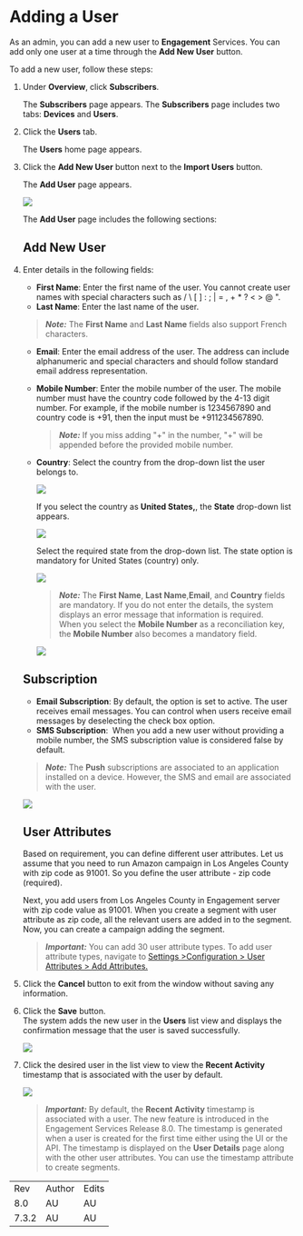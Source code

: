                             


Adding a User
=============

As an admin, you can add a new user to **Engagement** Services. You can add only one user at a time through the **Add New User** button.

To add a new user, follow these steps:

1.  Under **Overview**, click **Subscribers**.
    
    The **Subscribers** page appears. The **Subscribers** page includes two tabs: **Devices** and **Users**.
    
2.  Click the **Users** tab.
    
    The **Users** home page appears.
    
3.  Click the **Add New User** button next to the **Import Users** button.
    
    The **Add User** page appears.
    
    ![](../Resources/Images/Overview/Subscribers/Users/userhomepage1_511x490.png)
    
    The **Add User** page includes the following sections:
    
    Add New User
    ------------
    
4.  Enter details in the following fields:  
    
    *   **First Name**: Enter the first name of the user. You cannot create user names with special characters such as / \\ \[ \] : ; | = , + \* ? < > @ ".
    *   **Last Name**: Enter the last name of the user.
    
    > **_Note:_** The **First Name** and **Last Name** fields also support French characters.
    
    *   **Email**: Enter the email address of the user. The address can include alphanumeric and special characters and should follow standard email address representation.
    *   **Mobile Number**: Enter the mobile number of the user. The mobile number must have the country code followed by the 4-13 digit number. For example, if the mobile number is 1234567890 and country code is +91, then the input must be +911234567890.
        
        > **_Note:_** If you miss adding "+" in the number, "+" will be appended before the provided mobile number.
        
    *   **Country**: Select the country from the drop-down list the user belongs to.
        
        ![](../Resources/Images/Overview/Subscribers/Users/Countrydropdown_547x414.png)
        
        If you select the country as **United States,**, the **State** drop-down list appears.
        
        ![](../Resources/Images/Overview/Subscribers/Users/usstates_545x115.png)
        
        Select the required state from the drop-down list. The state option is mandatory for United States (country) only.
        
        ![](../Resources/Images/Overview/Subscribers/Users/ustates1_544x468.png)
        
        > **_Note:_** The **First Name**, **Last Name**,**Email**, and **Country** fields are mandatory. If you do not enter the details, the system displays an error message that information is required.  
        When you select the **Mobile Number** as a reconciliation key, the **Mobile Number** also becomes a mandatory field.  
        
        ![](../Resources/Images/Overview/Subscribers/Users/mobino_554x53.png)
        
    
    Subscription
    ------------
    
    *   **Email Subscription**: By default, the option is set to active. The user receives email messages. You can control when users receive email messages by deselecting the check box option.
    *   **SMS Subscription**:  When you add a new user without providing a mobile number, the SMS subscription value is considered false by default.
    
    > **_Note:_** The **Push** subscriptions are associated to an application installed on a device. However, the SMS and email are associated with the user.
    
    ![](../Resources/Images/Overview/Subscribers/Users/addusersubscription.png)
    
    User Attributes
    ---------------
    
    Based on requirement, you can define different user attributes. Let us assume that you need to run Amazon campaign in Los Angeles County with zip code as 91001. So you define the user attribute - zip code (required).
    
    Next, you add users from Los Angeles County in Engagement server with zip code value as 91001. When you create a segment with user attribute as zip code, all the relevant users are added in to the segment. Now, you can create a campaign adding the segment.
    
    > **_Important:_** You can add 30 user attribute types. To add user attribute types, navigate to [Settings >Configuration > User Attributes > Add Attributes.  
    ](../Administration/Audience_Attribute_tab.md)
    
5.  Click the **Cancel** button to exit from the window without saving any information.
6.  Click the **Save** button.  
    The system adds the new user in the **Users** list view and displays the confirmation message that the user is saved successfully.
    
    ![](../Resources/Images/Overview/Subscribers/Users/timestampuser_598x276.png)
    
7.  Click the desired user in the list view to view the **Recent Activity** timestamp that is associated with the user by default.
    
    ![](../Resources/Images/Overview/Subscribers/Users/timestampuser1.png)
    
    > **_Important:_** By default, the **Recent Activity** timestamp is associated with a user. The new feature is introduced in the Engagement Services Release 8.0. The timestamp is generated when a user is created for the first time either using the UI or the API. The timestamp is displayed on the **User Details** page along with the other user attributes. You can use the timestamp attribute to create segments.
    

<table style="margin-left: 0;margin-right: auto;mc-table-style: url]('../Resources/TableStyles/RevisionTable.css');" class="TableStyle-RevisionTable" cellspacing="0" data-mc-conditions="Default.md"><colgroup><col class="TableStyle-RevisionTable-Column-Column1"> <col class="TableStyle-RevisionTable-Column-Column1"> <col class="TableStyle-RevisionTable-Column-Column1"></colgroup><tbody><tr class="TableStyle-RevisionTable-Body-Body1"><td class="TableStyle-RevisionTable-BodyE-Column1-Body1">Rev</td><td class="TableStyle-RevisionTable-BodyE-Column1-Body1">Author</td><td class="TableStyle-RevisionTable-BodyD-Column1-Body1">Edits</td></tr><tr class="TableStyle-RevisionTable-Body-Body1"><td class="TableStyle-RevisionTable-BodyE-Column1-Body1">8.0</td><td class="TableStyle-RevisionTable-BodyE-Column1-Body1">AU</td><td class="TableStyle-RevisionTable-BodyD-Column1-Body1">AU</td></tr><tr class="TableStyle-RevisionTable-Body-Body1"><td class="TableStyle-RevisionTable-BodyB-Column1-Body1">7.3.2</td><td class="TableStyle-RevisionTable-BodyB-Column1-Body1">AU</td><td class="TableStyle-RevisionTable-BodyA-Column1-Body1">AU</td></tr></tbody></table>
